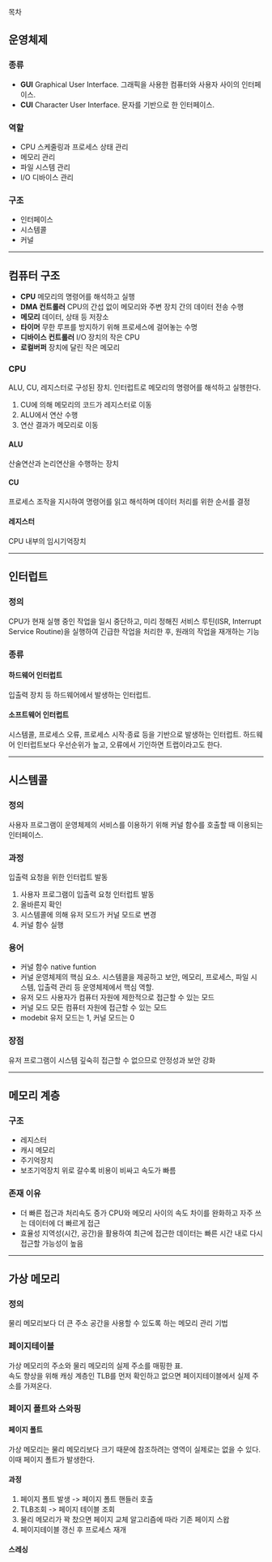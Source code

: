 목차
## 운영체제
### 종류
- **GUI**
  Graphical User Interface. 그래픽을 사용한 컴퓨터와 사용자 사이의 인터페이스.
- **CUI**
  Character User Interface. 문자를 기반으로 한 인터페이스.

### 역할
- CPU 스케줄링과 프로세스 상태 관리
- 메모리 관리
- 파일 시스템 관리
- I/O 디바이스 관리

### 구조
- 인터페이스
- 시스템콜
- 커널
---
## 컴퓨터 구조
- **CPU**
  메모리의 명령어를 해석하고 실행
- **DMA 컨트롤러**
  CPU의 간섭 없이 메모리와 주변 장치 간의 데이터 전송 수행
- **메모리**
  데이터, 상태 등 저장소
- **타이머**
  무한 루프를 방지하기 위해 프로세스에 걸어놓는 수명
- **디바이스 컨트롤러**
  I/O 장치의 작은 CPU
- **로컬버퍼**
  장치에 달린 작은 메모리

### CPU
ALU, CU, 레지스터로 구성된 장치. 인터럽트로 메모리의 명령어를 해석하고 실행한다.  
1. CU에 의해 메모리의 코드가 레지스터로 이동
2. ALU에서 연산 수행
3. 연산 결과가 메모리로 이동  

#### ALU
산술연산과 논리연산을 수행하는 장치

#### CU
프로세스 조작을 지시하여 명령어를 읽고 해석하며 데이터 처리를 위한 순서를 결정  

#### 레지스터
CPU 내부의 임시기억장치  

---
## 인터럽트
### 정의
CPU가 현재 실행 중인 작업을 일시 중단하고, 미리 정해진 서비스 루틴(ISR, Interrupt Service Routine)을 실행하여 긴급한 작업을 처리한 후, 원래의 작업을 재개하는 기능  

### 종류
#### 하드웨어 인터럽트
입출력 장치 등 하드웨어에서 발생하는 인터럽트.  

#### 소프트웨어 인터럽트
시스템콜, 프로세스 오류, 프로세스 시작·종료 등을 기반으로 발생하는 인터럽트. 하드웨어 인터럽트보다 우선순위가 높고, 오류에서 기인하면 트랩이라고도 한다.  

---
## 시스템콜
### 정의
사용자 프로그램이 운영체제의 서비스를 이용하기 위해 커널 함수를 호출할 때 이용되는 인터페이스.  

### 과정
입출력 요청을 위한 인터럽트 발동  
1. 사용자 프로그램이 입출력 요청 인터럽트 발동
2. 올바른지 확인
3. 시스템콜에 의해 유저 모드가 커널 모드로 변경
4. 커널 함수 실행

### 용어
- 커널 함수
  native funtion
- 커널
  운영체제의 핵심 요소. 시스템콜을 제공하고 보안, 메모리, 프로세스, 파일 시스템, 입출력 관리 등 운영체제에서 핵심 역할.
- 유저 모드
  사용자가 컴퓨터 자원에 제한적으로 접근할 수 있는 모드
- 커널 모드
  모든 컴퓨터 자원에 접근할 수 있는 모드
- modebit
  유저 모드는 1, 커널 모드는 0

### 장점
유저 프로그램이 시스템 깊숙히 접근할 수 없으므로 안정성과 보안 강화  

---
## 메모리 계층
### 구조
- 레지스터
- 캐시 메모리
- 주기억장치
- 보조기억장치
위로 갈수록 비용이 비싸고 속도가 빠름  
### 존재 이유
- 더 빠른 접근과 처리속도 증가
  CPU와 메모리 사이의 속도 차이를 완화하고 자주 쓰는 데이터에 더 빠르게 접근  
- 효율성
  지역성(시간, 공간)을 활용하여 최근에 접근한 데이터는 빠른 시간 내로 다시 접근할 가능성이 높음  

---
## 가상 메모리
### 정의
물리 메모리보다 더 큰 주소 공간을 사용할 수 있도록 하는 메모리 관리 기법  

### 페이지테이블
가상 메모리의 주소와 물리 메모리의 실제 주소를 매핑한 표.  
속도 향상을 위해 캐싱 계층인 TLB를 먼저 확인하고 없으면 페이지테이블에서 실제 주소를 가져온다.  

### 페이지 폴트와 스와핑
#### 페이지 폴트
가상 메모리는 물리 메모리보다 크기 때문에 참조하려는 영역이 실제로는 없을 수 있다.  이때 페이지 폴트가 발생한다.  

#### 과정
1. 페이지 폴트 발생 -> 페이지 폴트 핸들러 호출
2. TLB조회 -> 페이지 테이블 조회
3. 물리 메모리가 꽉 찼으면 페이지 교체 알고리즘에 따라 기존 페이지 스왑
4. 페이지테이블 갱신 후 프로세스 재개

#### 스레싱
